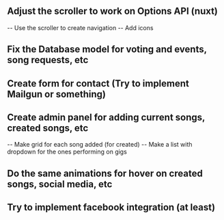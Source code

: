 ## Adjust the scroller to work on Options API (nuxt)
 -- Use the scroller to create navigation
 -- Add icons
## Fix the Database model for voting and events, song requests, etc
## Create form for contact (Try to implement Mailgun or something)
## Create admin panel for adding current songs, created songs, etc
 -- Make grid for each song added (for created)
 -- Make a list with dropdown for the ones performing on gigs
## Do the same animations for hover on created songs, social media, etc
## Try to implement facebook integration (at least)
